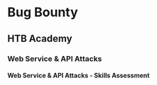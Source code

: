 # Bug Bounty
## HTB Academy
### Web Service & API Attacks
#### Web Service & API Attacks - Skills Assessment
